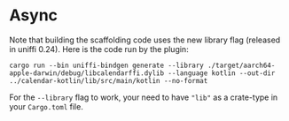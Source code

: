 # Async
Note that building the scaffolding code uses the new library flag (released in uniffi 0.24). Here is the code run by the plugin:
```shell
cargo run --bin uniffi-bindgen generate --library ./target/aarch64-apple-darwin/debug/libcalendarffi.dylib --language kotlin --out-dir ../calendar-kotlin/lib/src/main/kotlin --no-format
```

For the `--library` flag to work, your need to have `"lib"` as a crate-type in your `Cargo.toml` file.
